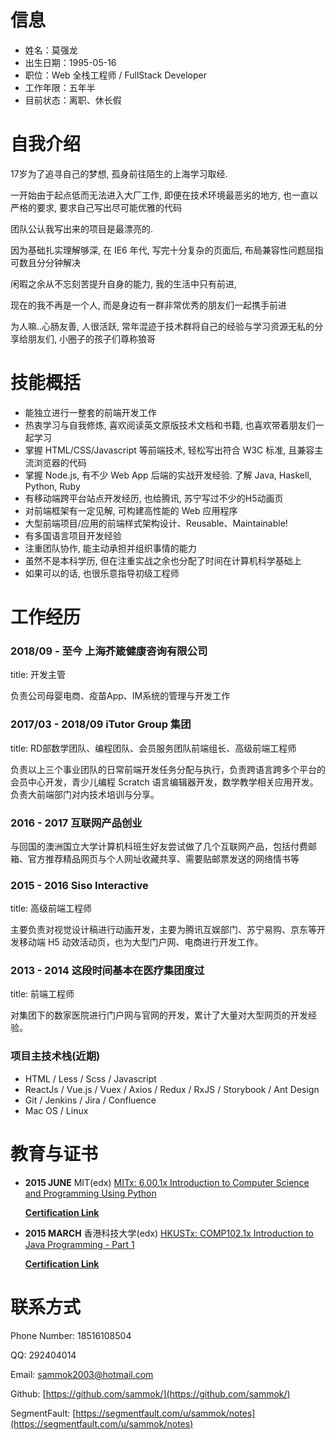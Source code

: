 # 信息
- 姓名：莫强龙
- 出生日期：1995-05-16
- 职位：Web 全栈工程师 / FullStack Developer
- 工作年限：五年半
- 目前状态：离职、休长假

# 自我介绍
17岁为了追寻自己的梦想, 孤身前往陌生的上海学习取经. 

一开始由于起点低而无法进入大厂工作, 即便在技术环境最恶劣的地方, 也一直以严格的要求, 要求自己写出尽可能优雅的代码

团队公认我写出来的项目是最漂亮的. 

因为基础扎实理解够深, 在 IE6 年代, 写完十分复杂的页面后, 布局兼容性问题屈指可数且分分钟解决

闲暇之余从不忘刻苦提升自身的能力, 我的生活中只有前进, 

现在的我不再是一个人, 而是身边有一群非常优秀的朋友们一起携手前进

为人嘛..心肠友善, 人很活跃, 常年混迹于技术群将自己的经验与学习资源无私的分享给朋友们, 小圈子的孩子们尊称狼哥

# 技能概括
- 能独立进行一整套的前端开发工作
- 热衷学习与自我修炼, 喜欢阅读英文原版技术文档和书籍, 也喜欢带着朋友们一起学习
- 掌握 HTML/CSS/Javascript 等前端技术, 轻松写出符合 W3C 标准, 且兼容主流浏览器的代码
- 掌握 Node.js, 有不少 Web App 后端的实战开发经验. 了解 Java, Haskell, Python, Ruby
- 有移动端跨平台站点开发经历, 也给腾讯, 苏宁写过不少的H5动画页
- 对前端框架有一定见解, 可构建高性能的 Web 应用程序
- 大型前端项目/应用的前端样式架构设计、Reusable、Maintainable!
- 有多国语言项目开发经验
- 注重团队协作, 能主动承担并组织事情的能力
- 虽然不是本科学历, 但在注重实战之余也分配了时间在计算机科学基础上
- 如果可以的话, 也很乐意指导初级工程师

# 工作经历
### 2018/09 - 至今 上海芥箴健康咨询有限公司
title: 开发主管

负责公司母婴电商、疫苗App、IM系统的管理与开发工作

### 2017/03 - 2018/09 iTutor Group 集团
title: RD部数学团队、编程团队、会员服务团队前端组长、高级前端工程师

负责以上三个事业团队的日常前端开发任务分配与执行，负责跨语言跨多个平台的会员中心开发，青少儿编程 Scratch 语言编辑器开发，数学教学相关应用开发。
负责大前端部门对内技术培训与分享。


### 2016 - 2017 互联网产品创业
与回国的澳洲国立大学计算机科班生好友尝试做了几个互联网产品，包括付费邮箱、官方推荐精品网页与个人网址收藏共享、需要贴邮票发送的网络情书等


### 2015 - 2016 Siso Interactive
title: 高级前端工程师

主要负责对视觉设计稿进行动画开发，主要为腾讯互娱部门、苏宁易购、京东等开发移动端 H5 动效活动页，也为大型门户网、电商进行开发工作。


### 2013 - 2014 这段时间基本在医疗集团度过
title: 前端工程师

对集团下的数家医院进行门户网与官网的开发，累计了大量对大型网页的开发经验。

### 项目主技术栈(近期)
- HTML / Less / Scss / Javascript
- ReactJs / Vue.js / Vuex / Axios / Redux / RxJS / Storybook / Ant Design
- Git / Jenkins / Jira / Confluence
- Mac OS / Linux


# 教育与证书
- **2015 JUNE** MIT(edx) [MITx: 6.00.1x Introduction to Computer Science and Programming Using Python](https://courses.edx.org/courses/course-v1:MITx+6.00.1x_6+2T2015/info)

	**[Certification Link](./images/Sam_MIT_Certiffication.png)**

- **2015 MARCH** 香港科技大学(edx) [HKUSTx: COMP102.1x Introduction to Java Programming - Part 1](https://courses.edx.org/courses/course-v1:HKUSTx+COMP102.1x+2T2015/info)

	**[Certification Link](./images/Sam_HK_Certification.png)**


# 联系方式
Phone Number: 18516108504

QQ: 292404014
  
Email: sammok2003@hotmail.com

Github: [https://github.com/sammok/](https://github.com/sammok/)

SegmentFault: [https://segmentfault.com/u/sammok/notes](https://segmentfault.com/u/sammok/notes)
